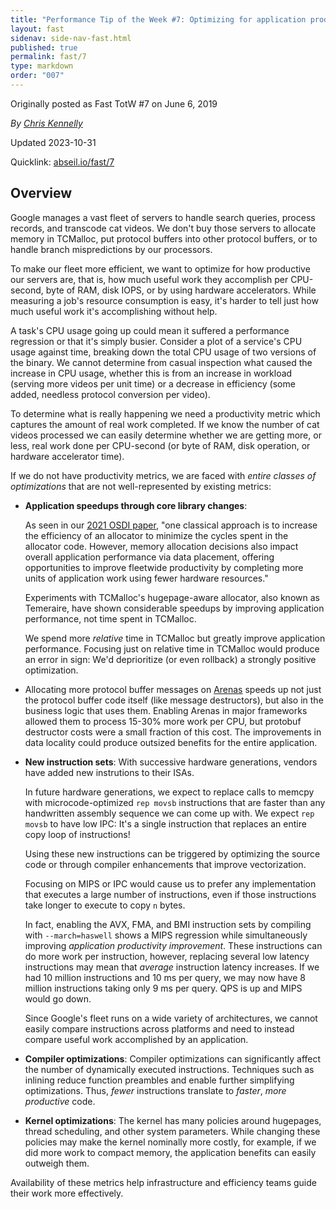 ```yaml
---
title: "Performance Tip of the Week #7: Optimizing for application productivity"
layout: fast
sidenav: side-nav-fast.html
published: true
permalink: fast/7
type: markdown
order: "007"
---
```


Originally posted as Fast TotW #7 on June 6, 2019

*By [Chris Kennelly](mailto:ckennelly@google.com)*

Updated 2023-10-31

Quicklink: [abseil.io/fast/7](https://abseil.io/fast/7)


## Overview

Google manages a vast fleet of servers to handle search queries, process
records, and transcode cat videos. We don't buy those servers to allocate memory
in TCMalloc, put protocol buffers into other protocol buffers, or to handle
branch mispredictions by our processors.

To make our fleet more efficient, we want to optimize for how productive our
servers are, that is, how much useful work they accomplish per CPU-second, byte
of RAM, disk IOPS, or by using hardware accelerators. While measuring a job's
resource consumption is easy, it's harder to tell just how much useful work it's
accomplishing without help.

A task's CPU usage going up could mean it suffered a performance regression or
that it's simply busier. Consider a plot of a service's CPU usage against time,
breaking down the total CPU usage of two versions of the binary. We cannot
determine from casual inspection what caused the increase in CPU usage, whether
this is from an increase in workload (serving more videos per unit time) or a
decrease in efficiency (some added, needless protocol conversion per video).

To determine what is really happening we need a productivity metric which
captures the amount of real work completed. If we know the number of cat videos
processed we can easily determine whether we are getting more, or less, real
work done per CPU-second (or byte of RAM, disk operation, or hardware
accelerator time).

If we do not have productivity metrics, we are faced with *entire classes of
optimizations* that are not well-represented by existing metrics:

*   **Application speedups through core library changes**:

    As seen in our [2021 OSDI paper](https://research.google/pubs/pub50370/),
    "one classical approach is to increase the efficiency of an allocator to
    minimize the cycles spent in the allocator code. However, memory allocation
    decisions also impact overall application performance via data placement,
    offering opportunities to improve fleetwide productivity by completing more
    units of application work using fewer hardware resources."

    Experiments with TCMalloc's hugepage-aware allocator, also known as
    Temeraire, have shown considerable speedups by improving application
    performance, not time spent in TCMalloc.

    We spend more *relative* time in TCMalloc but greatly improve application
    performance. Focusing just on relative time in TCMalloc would produce an
    error in sign: We'd deprioritize (or even rollback) a strongly positive
    optimization.

*   Allocating more protocol buffer messages on
    [Arenas](https://protobuf.dev/reference/cpp/arenas/) speeds up not just the
    protocol buffer code itself (like message destructors), but also in the
    business logic that uses them. Enabling Arenas in major frameworks allowed
    them to process 15-30% more work per CPU, but protobuf destructor costs were
    a small fraction of this cost. The improvements in data locality could
    produce outsized benefits for the entire application.

*   **New instruction sets**: With successive hardware generations, vendors have
    added new instrutions to their ISAs.

    In future hardware generations, we expect to replace calls to memcpy with
    microcode-optimized `rep movsb` instructions that are faster than any
    handwritten assembly sequence we can come up with. We expect `rep movsb` to
    have low IPC: It's a single instruction that replaces an entire copy loop of
    instructions!

    Using these new instructions can be triggered by optimizing the source code
    or through compiler enhancements that improve vectorization.

    Focusing on MIPS or IPC would cause us to prefer any implementation that
    executes a large number of instructions, even if those instructions take
    longer to execute to copy `n` bytes.

    In fact, enabling the AVX, FMA, and BMI instruction sets by compiling with
    `--march=haswell` shows a MIPS regression while simultaneously improving
    *application productivity improvement*. These instructions can do more work
    per instruction, however, replacing several low latency instructions may
    mean that *average* instruction latency increases. If we had 10 million
    instructions and 10 ms per query, we may now have 8 million instructions
    taking only 9 ms per query. QPS is up and MIPS would go down.

    Since Google's fleet runs on a wide variety of architectures, we cannot
    easily compare instructions across platforms and need to instead compare
    useful work accomplished by an application.

*   **Compiler optimizations**: Compiler optimizations can significantly affect
    the number of dynamically executed instructions. Techniques such as inlining
    reduce function preambles and enable further simplifying optimizations.
    Thus, *fewer* instructions translate to *faster*, *more productive* code.

*   **Kernel optimizations**: The kernel has many policies around hugepages,
    thread scheduling, and other system parameters. While changing these
    policies may make the kernel nominally more costly, for example, if we did
    more work to compact memory, the application benefits can easily outweigh
    them.

Availability of these metrics help infrastructure and efficiency teams guide
their work more effectively.
